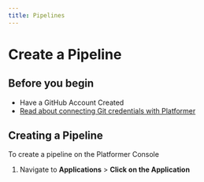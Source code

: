```yaml
---
title: Pipelines
---
```


# Create a Pipeline

## Before you begin

- Have a GitHub Account Created
- [Read about connecting Git credentials with Platformer](/tutorials/connect-git-credentials/)

## Creating a Pipeline 

To create a pipeline on the Platformer Console

1. Navigate to **Applications** > **Click on the Application**
